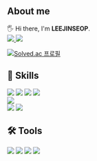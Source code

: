 <h2>About me</h2>
<div align="left">
🖐️ Hi there, I'm <b>LEEJINSEOP</b>.<br>
<a href="https://www.notion.so/13809eb83f47473796e0a6cc5082cfdd" target="_blank">
    <img src="https://img.shields.io/badge/Portfolio(Notion)-006699?style=for-the-badge&logo=&logoColor=white"/>
</a> 
<a href="https://leejinseop.tistory.com" target="_blank">
    <img src="https://img.shields.io/badge/Blog-000000?style=for-the-badge&logo=&logoColor=white"/>
</a>

[![Solved.ac 프로필](http://mazassumnida.wtf/api/generate_badge?boj=jjjp9966)](https://solved.ac/jjjp9966)
</div>
  
<h2>💪 Skills</h2>
<div align="left">
  <img src="https://img.shields.io/badge/JAVA-FF0000?style=for-the-badge&logo=&logoColor=white">
  <img src="https://img.shields.io/badge/Spring Boot-6DB33F?style=for-the-badge&logo=&logoColor=white">
  <img src="https://img.shields.io/badge/Spring DATA JPA-6DB33F?style=for-the-badge&logo=&logoColor=white">
  <img src="https://img.shields.io/badge/Spring Security-6DB33F?style=for-the-badge&logo=&logoColor=white"><br>
  <img src="https://img.shields.io/badge/MYSQL-4479A1?style=for-the-badge&logo=&logoColor=white"><br>
  <img src="https://img.shields.io/badge/DOCKER-2496ED?style=for-the-badge&logo=&logoColor=white">
  <img src="https://img.shields.io/badge/JENKINS-D24939?style=for-the-badge&logo=&logoColor=white">
<div>

<h2>🛠️ Tools</h2>
<div align="left">
  <img src="https://img.shields.io/badge/GIT-F05032?style=for-the-badge&logo=&logoColor=white">
  <img src="https://img.shields.io/badge/GITHUB-181717?style=for-the-badge&logo=&logoColor=white">
  <img src="https://img.shields.io/badge/GITLAB-FC6D26?style=for-the-badge&logo=&logoColor=white">
  <img src="https://img.shields.io/badge/JIRA-0052CC?style=for-the-badge&logo=&logoColor=white">
<div>
